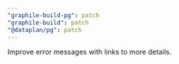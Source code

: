 ```yaml
---
"graphile-build-pg": patch
"graphile-build": patch
"@dataplan/pg": patch
---
```


Improve error messages with links to more details.
